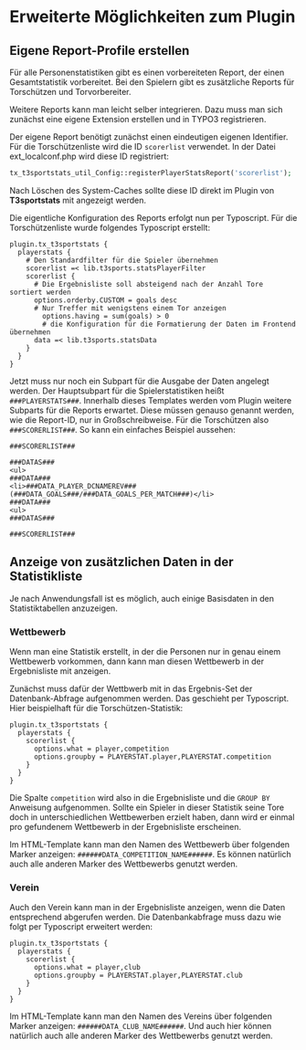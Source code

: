 # Erweiterte Möglichkeiten zum Plugin
## Eigene Report-Profile erstellen

Für alle Personenstatistiken gibt es einen vorbereiteten Report, der einen Gesamtstatistik
vorbereitet. Bei den Spielern gibt es zusätzliche Reports für Torschützen und Torvorbereiter.

Weitere Reports kann man leicht selber integrieren. Dazu muss man sich zunächst eine eigene 
Extension erstellen und in TYPO3 registrieren.

Der eigene Report benötigt zunächst einen eindeutigen eigenen Identifier. Für die 
Torschützenliste wird die ID `scorerlist` verwendet. In der Datei ext_localconf.php wird diese
ID registriert:

```php
tx_t3sportstats_util_Config::registerPlayerStatsReport('scorerlist');
```

Nach Löschen des System-Caches sollte diese ID direkt im Plugin von **T3sportstats** mit angezeigt 
werden.

Die eigentliche Konfiguration des Reports erfolgt nun per Typoscript. Für die Torschützenliste 
wurde folgendes Typoscript erstellt:

```
plugin.tx_t3sportstats {
  playerstats {
    # Den Standardfilter für die Spieler übernehmen
    scorerlist =< lib.t3sports.statsPlayerFilter
    scorerlist {
      # Die Ergebnisliste soll absteigend nach der Anzahl Tore sortiert werden
      options.orderby.CUSTOM = goals desc
      # Nur Treffer mit wenigstens einem Tor anzeigen
    	options.having = sum(goals) > 0
    	# die Konfiguration für die Formatierung der Daten im Frontend übernehmen
      data =< lib.t3sports.statsData
    }
  }
}
```

Jetzt muss nur noch ein Subpart für die Ausgabe der Daten angelegt werden. Der Hauptsubpart für die 
Spielerstatistiken heißt `###PLAYERSTATS###`. Innerhalb dieses Templates werden vom Plugin weitere 
Subparts für die Reports erwartet. Diese müssen genauso genannt werden, wie die Report-ID, nur in 
Großschreibweise. Für die Torschützen also `###SCORERLIST###`. So kann ein einfaches Beispiel aussehen:

```
###SCORERLIST###

###DATAS###
<ul>
###DATA###
<li>###DATA_PLAYER_DCNAMEREV### (###DATA_GOALS###/###DATA_GOALS_PER_MATCH###)</li>
###DATA###
<ul>
###DATAS###

###SCORERLIST###
```

## Anzeige von zusätzlichen Daten in der Statistikliste

Je nach Anwendungsfall ist es möglich, auch einige Basisdaten in den Statistiktabellen anzuzeigen.

### Wettbewerb
Wenn man eine Statistik erstellt, in der die Personen nur in genau einem Wettbewerb vorkommen, dann kann 
man diesen Wettbewerb in der Ergebnisliste mit anzeigen.

Zunächst muss dafür der Wettbwerb mit in das Ergebnis-Set der Datenbank-Abfrage aufgenommen werden. Das
geschieht per Typoscript. Hier beispielhaft für die Torschützen-Statistik:

```
plugin.tx_t3sportstats {
  playerstats {
    scorerlist {
      options.what = player,competition
      options.groupby = PLAYERSTAT.player,PLAYERSTAT.competition
    }
  }
}
```

Die Spalte `competition` wird also in die Ergebnisliste und die `GROUP BY` Anweisung aufgenommen.
Sollte ein Spieler in dieser Statistik seine Tore doch in unterschiedlichen Wettbewerben erzielt
haben, dann wird er einmal pro gefundenem Wettbewerb in der Ergebnisliste erscheinen.

Im HTML-Template kann man den Namen des Wettbewerb über folgenden Marker anzeigen: `######DATA_COMPETITION_NAME######`.
Es können natürlich auch alle anderen Marker des Wettbewerbs genutzt werden.

### Verein
Auch den Verein kann man in der Ergebnisliste anzeigen, wenn die Daten entsprechend abgerufen werden. Die Datenbankabfrage
muss dazu wie folgt per Typoscript erweitert werden:

```
plugin.tx_t3sportstats {
  playerstats {
    scorerlist {
      options.what = player,club
      options.groupby = PLAYERSTAT.player,PLAYERSTAT.club
    }
  }
}
```

Im HTML-Template kann man den Namen des Vereins über folgenden Marker anzeigen: `######DATA_CLUB_NAME######`.
Und auch hier können natürlich auch alle anderen Marker des Wettbewerbs genutzt werden.
